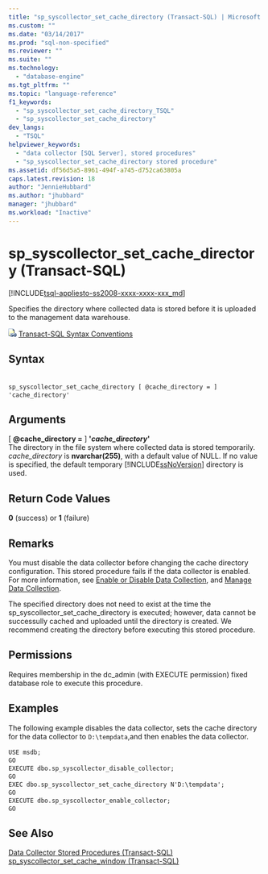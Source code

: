 ```yaml
---
title: "sp_syscollector_set_cache_directory (Transact-SQL) | Microsoft Docs"
ms.custom: ""
ms.date: "03/14/2017"
ms.prod: "sql-non-specified"
ms.reviewer: ""
ms.suite: ""
ms.technology: 
  - "database-engine"
ms.tgt_pltfrm: ""
ms.topic: "language-reference"
f1_keywords: 
  - "sp_syscollector_set_cache_directory_TSQL"
  - "sp_syscollector_set_cache_directory"
dev_langs: 
  - "TSQL"
helpviewer_keywords: 
  - "data collector [SQL Server], stored procedures"
  - "sp_syscollector_set_cache_directory stored procedure"
ms.assetid: df56d5a5-8961-494f-a745-d752ca63805a
caps.latest.revision: 18
author: "JennieHubbard"
ms.author: "jhubbard"
manager: "jhubbard"
ms.workload: "Inactive"
---
```

# sp_syscollector_set_cache_directory (Transact-SQL)
[!INCLUDE[tsql-appliesto-ss2008-xxxx-xxxx-xxx_md](../../includes/tsql-appliesto-ss2008-xxxx-xxxx-xxx-md.md)]

  Specifies the directory where collected data is stored before it is uploaded to the management data warehouse.  
  
 ![Topic link icon](../../database-engine/configure-windows/media/topic-link.gif "Topic link icon") [Transact-SQL Syntax Conventions](../../t-sql/language-elements/transact-sql-syntax-conventions-transact-sql.md)  
  
## Syntax  
  
```  
  
sp_syscollector_set_cache_directory [ @cache_directory = ] 'cache_directory'  
```  
  
## Arguments  
 [ **@cache_directory =** ] **'***cache_directory***'**  
 The directory in the file system where collected data is stored temporarily. *cache_directory* is **nvarchar(255)**, with a default value of NULL. If no value is specified, the default temporary [!INCLUDE[ssNoVersion](../../includes/ssnoversion-md.md)] directory is used.  
  
## Return Code Values  
 **0** (success) or **1** (failure)  
  
## Remarks  
 You must disable the data collector before changing the cache directory configuration. This stored procedure fails if the data collector is enabled. For more information, see [Enable or Disable Data Collection](../../relational-databases/data-collection/enable-or-disable-data-collection.md), and [Manage Data Collection](../../relational-databases/data-collection/manage-data-collection.md).  
  
 The specified directory does not need to exist at the time the sp_syscollector_set_cache_directory is executed; however, data cannot be successully cached and uploaded until the directory is created. We recommend creating the directory before executing this stored procedure.  
  
## Permissions  
 Requires membership in the dc_admin (with EXECUTE permission) fixed database role to execute this procedure.  
  
## Examples  
 The following example disables the data collector, sets the cache directory for the data collector to `D:\tempdata`,and then enables the data collector.  
  
```tsql  
USE msdb;  
GO  
EXECUTE dbo.sp_syscollector_disable_collector;  
GO  
EXEC dbo.sp_syscollector_set_cache_directory N'D:\tempdata';  
GO  
EXECUTE dbo.sp_syscollector_enable_collector;  
GO  
```  
  
## See Also  
 [Data Collector Stored Procedures &#40;Transact-SQL&#41;](../../relational-databases/system-stored-procedures/data-collector-stored-procedures-transact-sql.md)   
 [sp_syscollector_set_cache_window &#40;Transact-SQL&#41;](../../relational-databases/system-stored-procedures/sp-syscollector-set-cache-window-transact-sql.md)  
  
  
